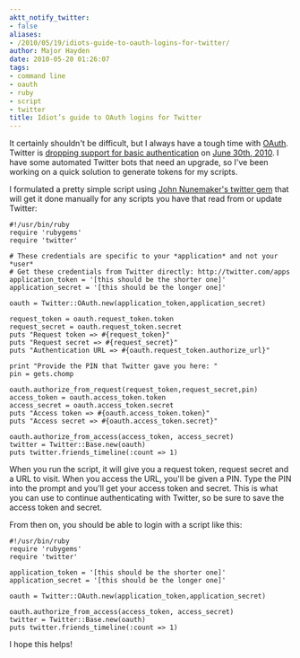 ```yaml
---
aktt_notify_twitter:
- false
aliases:
- /2010/05/19/idiots-guide-to-oauth-logins-for-twitter/
author: Major Hayden
date: 2010-05-20 01:26:07
tags:
- command line
- oauth
- ruby
- script
- twitter
title: Idiot’s guide to OAuth logins for Twitter
---
```


It certainly shouldn't be difficult, but I always have a tough time with [OAuth][1]. Twitter is [dropping support for basic authentication][2] on [June 30th, 2010][3]. I have some automated Twitter bots that need an upgrade, so I've been working on a quick solution to generate tokens for my scripts.

I formulated a pretty simple script using [John Nunemaker's twitter gem][4] that will get it done manually for any scripts you have that read from or update Twitter:

```
#!/usr/bin/ruby
require 'rubygems'
require 'twitter'

# These credentials are specific to your *application* and not your *user*
# Get these credentials from Twitter directly: http://twitter.com/apps
application_token = '[this should be the shorter one]'
application_secret = '[this should be the longer one]'

oauth = Twitter::OAuth.new(application_token,application_secret)

request_token = oauth.request_token.token
request_secret = oauth.request_token.secret
puts "Request token => #{request_token}"
puts "Request secret => #{request_secret}"
puts "Authentication URL => #{oauth.request_token.authorize_url}"

print "Provide the PIN that Twitter gave you here: "
pin = gets.chomp

oauth.authorize_from_request(request_token,request_secret,pin)
access_token = oauth.access_token.token
access_secret = oauth.access_token.secret
puts "Access token => #{oauth.access_token.token}"
puts "Access secret => #{oauth.access_token.secret}"

oauth.authorize_from_access(access_token, access_secret)
twitter = Twitter::Base.new(oauth)
puts twitter.friends_timeline(:count => 1)
```


When you run the script, it will give you a request token, request secret and a URL to visit. When you access the URL, you'll be given a PIN. Type the PIN into the prompt and you'll get your access token and secret. This is what you can use to continue authenticating with Twitter, so be sure to save the access token and secret.

From then on, you should be able to login with a script like this:

```
#!/usr/bin/ruby
require 'rubygems'
require 'twitter'

application_token = '[this should be the shorter one]'
application_secret = '[this should be the longer one]'

oauth = Twitter::OAuth.new(application_token,application_secret)

oauth.authorize_from_access(access_token, access_secret)
twitter = Twitter::Base.new(oauth)
puts twitter.friends_timeline(:count => 1)
```


I hope this helps!

 [1]: http://en.wikipedia.org/wiki/OAuth
 [2]: http://apiwiki.twitter.com/OAuth-FAQ#WhenareyougoingtoturnoffBasicAuth
 [3]: http://countdowntooauth.com/
 [4]: http://twitter.rubyforge.org/